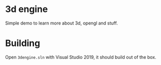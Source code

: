 # 3d engine

Simple demo to learn more about 3d, opengl and stuff.

# Building

Open `3dengine.sln` with Visual Studio 2019, it should build out of the box.
